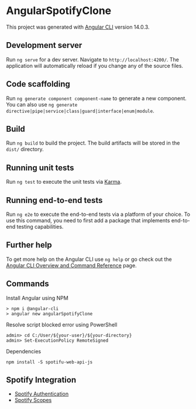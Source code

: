# AngularSpotifyClone

This project was generated with [Angular CLI](https://github.com/angular/angular-cli) version 14.0.3.

## Development server

Run `ng serve` for a dev server. Navigate to `http://localhost:4200/`. The application will automatically reload if you change any of the source files.

## Code scaffolding

Run `ng generate component component-name` to generate a new component. You can also use `ng generate directive|pipe|service|class|guard|interface|enum|module`.

## Build

Run `ng build` to build the project. The build artifacts will be stored in the `dist/` directory.

## Running unit tests

Run `ng test` to execute the unit tests via [Karma](https://karma-runner.github.io).

## Running end-to-end tests

Run `ng e2e` to execute the end-to-end tests via a platform of your choice. To use this command, you need to first add a package that implements end-to-end testing capabilities.

## Further help

To get more help on the Angular CLI use `ng help` or go check out the [Angular CLI Overview and Command Reference](https://angular.io/cli) page.

## Commands

Install Angular using NPM
```
> npm i @angular-cli
> angular new angularSpotifyClone
```
Resolve script blocked error using PowerShell
```
admin> cd C:/User/${your-user}/${your-directory}
admin> Set-ExecutionPolicy RemoteSigned
```

Dependencies
```
npm install -S spotifu-web-api-js
```

## Spotify Integration

- [Spotify Authentication](https://developer.spotify.com/dashboard/applications)
- [Spotify Scopes](https://developer.spotify.com/documentation/general/guides/authorization/scopes/)
```
```